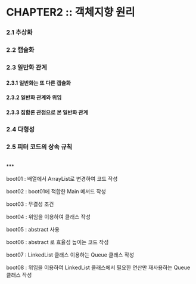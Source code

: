 # CHAPTER2 :: 객체지향 원리<br />

### 2.1 추상화

### 2.2 캡슐화

### 2.3 일반화 관계

####   2.3.1 일반화는 또 다른 캡슐화
  
####   2.3.2 일반화 관계와 위임
  
####   2.3.3 집합론 관점으로 본 일반화 관계

### 2.4 다형성

### 2.5 피터 코드의 상속 규칙
<br />
***
<br />

boot01 : 배열에서 ArrayList로 변경하여 코드 작성

boot02 : boot01에 적합한 Main 메서드 작성

boot03 : 무결성 조건

boot04 : 위임을 이용하여 클래스 작성

boot05 : abstract 사용

boot06 : abstract 로 효율성 높이는 코드 작성

boot07 : LinkedList 클래스 이용하는 Queue 클래스 작성

boot08 : 위임을 이용하여 LinkedList 클래스에서 필요한 연산만 재사용하는 Queue 클래스 작성

<br />
